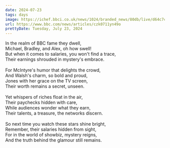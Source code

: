 ```yaml
---
date: 2024-07-23
tags: days
image: https://ichef.bbci.co.uk/news/1024/branded_news/80db/live/d64c7c50-348b-11ef-bbe0-29f79e992ddd.jpg
url: https://www.bbc.com/news/articles/czk0711yn49o
prettyDate: Tuesday, July 23, 2024
---
```

In the realm of BBC fame they dwell,<br>Michael, Bradley, and Alex, oh how swell!<br>But when it comes to salaries, you won't find a trace,<br>Their earnings shrouded in mystery's embrace.<br><br>For McIntyre's humor that delights the crowd,<br>And Walsh's charm, so bold and proud,<br>Jones with her grace on the TV screen,<br>Their worth remains a secret, unseen.<br><br>Yet whispers of riches float in the air,<br>Their paychecks hidden with care,<br>While audiences wonder what they earn,<br>Their talents, a treasure, the networks discern.<br><br>So next time you watch these stars shine bright,<br>Remember, their salaries hidden from sight,<br>For in the world of showbiz, mystery reigns,<br>And the truth behind the glamour still remains.